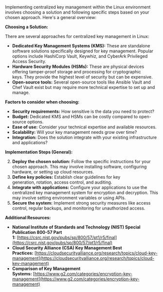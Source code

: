 Implementing centralized key management within the Linux environment involves choosing a solution and following specific steps based on your chosen approach. Here's a general overview:

**Choosing a Solution:**

There are several approaches for centralized key management in Linux:

- **Dedicated Key Management Systems (KMS):** These are standalone software solutions specifically designed for key management. Popular options include HashiCorp Vault, Keywhiz, and CyberArk Privileged Access Security.
- **Hardware Security Modules (HSMs):** These are physical devices offering tamper-proof storage and processing for cryptographic keys. They provide the highest level of security but can be expensive.
- **Open-source tools:** Several open-source tools like Ansible Vault and Chef Vault exist but may require more technical expertise to set up and manage.

**Factors to consider when choosing:**

- **Security requirements:** How sensitive is the data you need to protect?
- **Budget:** Dedicated KMS and HSMs can be costly compared to open-source options.
- **Ease of use:** Consider your technical expertise and available resources.
- **Scalability:** Will your key management needs grow over time?
- **Integration:** Does the solution integrate with your existing infrastructure and applications?

**Implementation Steps (General):**

2. **Deploy the chosen solution:** Follow the specific instructions for your chosen approach. This may involve installing software, configuring hardware, or setting up cloud resources.
4. **Define key policies:** Establish clear guidelines for key generation, rotation, access control, and auditing.
6. **Integrate with applications:** Configure your applications to use the centralized key management system for encryption and decryption. This may involve setting environment variables or using APIs.
8. **Secure the system:** Implement strong security measures like access control, regular backups, and monitoring for unauthorized access.

**Additional Resources:**

- **National Institute of Standards and Technology (NIST) Special Publication 800-57 Part 1:** [https://csrc.nist.gov/pubs/sp/800/57/pt1/r5/final](https://csrc.nist.gov/pubs/sp/800/57/pt1/r5/final)
- **Cloud Security Alliance (CSA) Key Management Best Practices:** [https://cloudsecurityalliance.org/research/topics/cloud-key-management](https://cloudsecurityalliance.org/research/topics/cloud-key-management)
- **Comparison of Key Management Systems:** [https://www.g2.com/categories/encryption-key-management](https://www.g2.com/categories/encryption-key-management)
